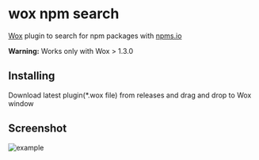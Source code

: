 wox npm search
==================

[Wox](https://github.com/Wox-launcher/Wox) plugin to search for npm packages with [npms.io](https://npms.io)

**Warning:** Works only with Wox > 1.3.0

## Installing

Download latest plugin(*.wox file) from releases and drag and drop to Wox window

## Screenshot

![example](https://habrastorage.org/files/6cf/ccd/643/6cfccd643a1243558dea491883837d93.png)
